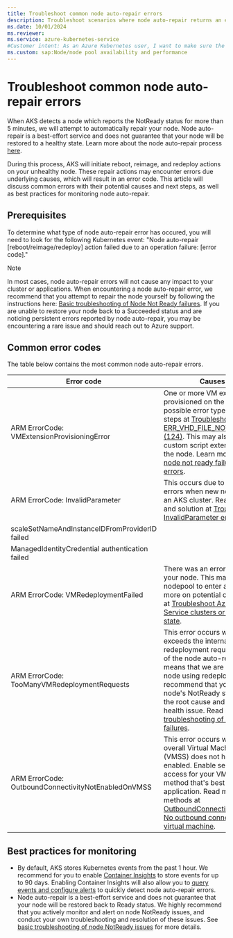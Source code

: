 ```yaml
---
title: Troubleshoot common node auto-repair errors
description: Troubleshoot scenarios where node auto-repair returns an error code when trying to repair your NotReady node.
ms.date: 10/01/2024
ms.reviewer: 
ms.service: azure-kubernetes-service
#Customer intent: As an Azure Kubernetes user, I want to make sure the automatic repair actions from AKS node auto-repair do not cause any impacts on my applications or cluster health.
ms.custom: sap:Node/node pool availability and performance
---
```

# Troubleshoot common node auto-repair errors

When AKS detects a node which reports the NotReady status for more than 5 minutes, we will attempt to automatically repair your node. Node auto-repair is a best-effort service and does not guarantee that your node will be restored to a healthy state. Learn more about the node auto-repair process [here](/azure/aks/node-auto-repair).

During this process, AKS will initiate reboot, reimage, and redeploy actions on your unhealthy node. These repair actions may encounter errors due underlying causes, which will result in an error code. This article will discuss common errors with their potential causes and next steps, as well as best practices for monitoring node auto-repair.

## Prerequisites
To determine what type of node auto-repair error has occured, you will need to look for the following Kubernetes event: 
"Node auto-repair [reboot/reimage/redeploy] action failed due to an operation failure: [error code]."

> [!NOTE]
> In most cases, node auto-repair errors will not cause any impact to your cluster or applications. When encountering a node auto-repair error, we recommend that you attempt to repair the node yourself by following the instructions here: [Basic troubleshooting of Node Not Ready failures](./node-not-ready-basic-troubleshooting.md). If you are unable to restore your node back to a Succeeded status and are noticing persistent errors reported by node auto-repair, you may be encountering a rare issue and should reach out to Azure support.

## Common error codes
The table below contains the most common node auto-repair errors.

| Error code | Causes & Solution |
|---|---|
| ARM ErrorCode: VMExtensionProvisioningError | One or more VM extensions failed to be provisioned on the VM. Read more on possible error types and troubleshooting steps at [Troubleshoot the ERR_VHD_FILE_NOT_FOUND error code (124)](../create-upgrade-delete/error-code-vhdfilenotfound.md). This may also occur as a result of custom script extension (CSE) errors on the node. Learn more at [Troubleshoot node not ready failures caused by CSE errors](./node-not-ready-custom-script-extension-errors.md). |
| ARM ErrorCode: InvalidParameter | This occurs due to a parameter causes errors when new nodes are created for an AKS cluster. Read more on causes and solution at [Troubleshoot the InvalidParameter error code](../create-upgrade-delete/error-code-invalidparameter#cause). |
| scaleSetNameAndInstanceIDFromProviderID failed |  |
| ManagedIdentityCredential authentication failed |  |
| ARM ErrorCode: VMRedeploymentFailed | There was an error with redeploying your node. This may cause your nodepool to enter a Failed state. Read more on potential causes and next steps at [Troubleshoot Azure Kubernetes Service clusters or nodes in a failed state](./cluster-node-virtual-machine-failed-state#scenario-3-node-pool-is-in-a-failed-state). |
| ARM ErrorCode: TooManyVMRedeploymentRequests | This error occurs when your cluster exceeds the internal limit for VM redeployment requests. Redeploy is one of the node auto-repair actions, which means that we are unable to repair your node using redeploy actions. We recommend that you  troubleshoot your node's NotReady status to understand the root cause and resolve the node health issue. Read more at [Basic troubleshooting of Node Not Ready failures](./node-not-ready-basic-troubleshooting.md). |
| ARM ErrorCode: OutboundConnectivityNotEnabledOnVMSS | This error occurs when your node or overall Virtual Machine Scale Set (VMSS) does not have outbound access enabled. Enable secure outbound access for your VMSS by using a method that's best suited for your application. Read more about the methods at [OutboundConnectivityNotEnabledOnVM. No outbound connectivity configured for virtual machine](../../virtual-machine-scale-sets/deploy/vmss-outbound-connectivity-not-enabled#solution). |


## Best practices for monitoring
- By default, AKS stores Kubernetes events from the past 1 hour. We recommend for you to enable [Container Insights](/azure/azure-monitor/containers/kubernetes-monitoring-enable?tabs=cli#enable-container-insights) to store events for up to 90 days. Enabling Container Insights will also allow you to [query events and configure alerts](/azure/aks/events?tabs=azure-cli#automating-event-notifications) to quickly detect node auto-repair errors.
- Node auto-repair is a best-effort service and does not guarantee that your node will be restored back to Ready status. We highly recommend that you actively monitor and alert on node NotReady issues, and conduct your own troubleshooting and resolution of these issues. See [basic troubleshooting of node NotReady issues](./node-not-ready-basic-troubleshooting.md) for more details.
